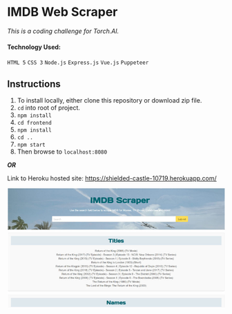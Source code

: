 # IMDB Web Scraper

*This is a coding challenge for Torch.AI.*

#### Technology Used:

`HTML 5` `CSS 3` `Node.js` `Express.js` `Vue.js` `Puppeteer`

## Instructions

1. To install locally, either clone this repository or download zip file.
2. `cd` into root of project.
3. `npm install`
4. `cd frontend`
5. `npm install`
6. `cd ..`
7. `npm start`
8. Then browse to `localhost:8080`

***OR***

Link to Heroku hosted site: https://shielded-castle-10719.herokuapp.com/

![IMDB Scraper Screen Shot](screenshot.jpg)